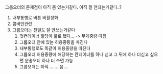 그룹오더의 문제점이 아직 좀 있는거같다.
아직 잘 안되는거같다..?

1. 내부통행로 버튼 비활성화
2. 콤바인관련
3. 그룹오더는 천일도 잘 안쓰는거같다
	1. 첫컨테이너 할당이 풀로 됐다... -> 무게중량 따짐
	2. 그룹오더 안에 있는 허용중량을 따진다
	3. 내부통행로도 똑같이 허용중량을 따진다
	4. 그룹오더 허용중량에 해당하는 컨테이너를 하나 싣고 그 뒤에 하나 더싣고 싶으면 운송오더 하나 더 쏘면 가능
	5. 그룹오더는 아직.........음....